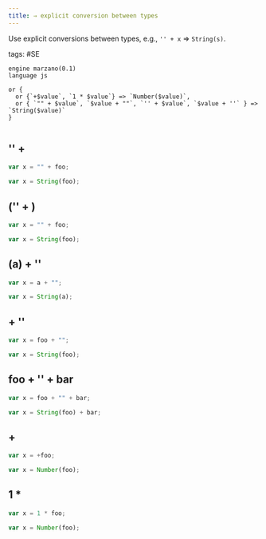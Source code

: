 ```yaml
---
title: ⇒ explicit conversion between types
---
```


Use explicit conversions between types, e.g., `'' + x` => `String(s)`.

tags: #SE

```grit
engine marzano(0.1)
language js

or {
  or {`+$value`, `1 * $value`} => `Number($value)`,
  or { `"" + $value`, `$value + ""`, `'' + $value`, `$value + ''` } => `String($value)`
}
```

```

```

## '' +

```javascript
var x = "" + foo;
```

```typescript
var x = String(foo);
```

## ('' + )

```javascript
var x = "" + foo;
```

```typescript
var x = String(foo);
```

## (a) + ''

```javascript
var x = a + "";
```

```typescript
var x = String(a);
```

## + ''

```javascript
var x = foo + "";
```

```typescript
var x = String(foo);
```

## foo + '' + bar

```javascript
var x = foo + "" + bar;
```

```typescript
var x = String(foo) + bar;
```

## +

```javascript
var x = +foo;
```

```typescript
var x = Number(foo);
```

## 1 \*

```javascript
var x = 1 * foo;
```

```typescript
var x = Number(foo);
```
